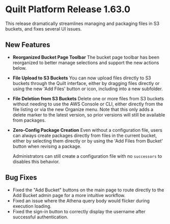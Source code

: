 # Quilt Platform Release 1.63.0

This release dramatically streamlines managing and packaging files in S3 buckets, and fixes several UI issues.

## New Features

- **Reorganized Bucket Page Toolbar**
  The bucket page toolbar has been reorganized to better manage selections and support the new actions below.

- **File Upload to S3 Buckets**
  You can now upload files directly to S3 buckets through the Quilt interface, either by dragging files directly or using the new 'Add Files' button or icon, including into a new subfolder.

- **File Deletion from S3 Buckets**
  Delete one or more files from S3 buckets without needing to use the AWS Console or CLI, either directly from the file listing or via the new Organize menu.
  Note that this only adds a delete marker to the latest version, so prior versions will still be available from packages.

- **Zero-Config Package Creation**
  Even without a configuration file, users can always create packages directly from files in the current bucket, either by selecting them directly or by using the 'Add Files from Bucket' button when revising a package.
  
  Administrators can still create a configuration file with no `successors` to disables this behavior.

## Bug Fixes

- Fixed the "Add Bucket" buttons on the main page to route directly to the Add Bucket admin page for a more intuitive workflow.
- Fixed an issue where the Athena query body would flicker during execution loading.
- Fixed the sign-in button to correctly display the username after successful authentication.
